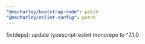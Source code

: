 ```yaml
---
"@mscharley/bootstrap-node": patch
"@mscharley/eslint-config": patch
---
```


fix(deps): update typescript-eslint monorepo to ^7.1.0

